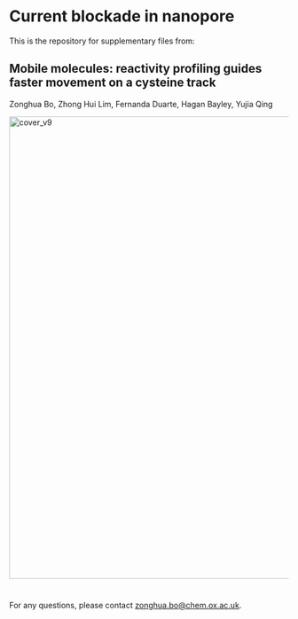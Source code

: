 # Current blockade in nanopore

This is the repository for supplementary files from:

## Mobile molecules: reactivity profiling guides faster movement on a cysteine track
Zonghua Bo, Zhong Hui Lim, Fernanda Duarte, Hagan Bayley, Yujia Qing

<img width="834" alt="cover_v9" src="https://user-images.githubusercontent.com/46780283/223179779-f8b3ca2f-1ca4-4750-8122-963479a9a8f0.png">


#

For any questions, please contact zonghua.bo@chem.ox.ac.uk.
